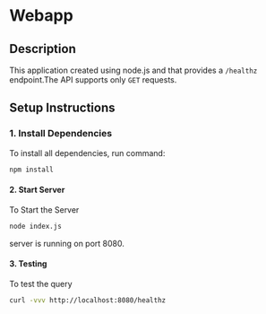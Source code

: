 # Webapp

## Description

This application created using node.js and  that provides a `/healthz` endpoint.The API supports only `GET` requests.
## Setup Instructions

### 1. Install Dependencies

To install all dependencies, run command:

```bash
npm install
```
#### 2. Start Server

To Start the Server

```bash
node index.js
```

server is running on port 8080.

#### 3. Testing

To test the query

```bash
curl -vvv http://localhost:8080/healthz
````
